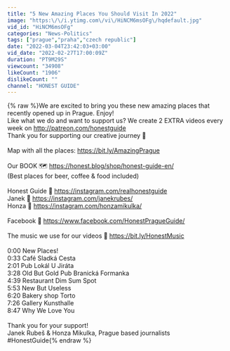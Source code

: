 ```yaml
---
title: "5 New Amazing Places You Should Visit In 2022"
image: "https:\/\/i.ytimg.com\/vi\/HiNCM6msOFg\/hqdefault.jpg"
vid_id: "HiNCM6msOFg"
categories: "News-Politics"
tags: ["prague","praha","czech republic"]
date: "2022-03-04T23:42:03+03:00"
vid_date: "2022-02-27T17:00:09Z"
duration: "PT9M29S"
viewcount: "34908"
likeCount: "1906"
dislikeCount: ""
channel: "HONEST GUIDE"
---
```

{% raw %}We are excited to bring you these new amazing places that recently opened up in Prague. Enjoy!<br />Like what we do and want to support us? We create 2 EXTRA videos every week on  <a rel="nofollow" target="blank" href="http://patreon.com/honestguide">http://patreon.com/honestguide</a><br />Thank you for supporting our creative journey 💛<br /><br />Map with all the places: <a rel="nofollow" target="blank" href="https://bit.ly/AmazingPrague">https://bit.ly/AmazingPrague</a><br /><br />Our BOOK 🗺️ <a rel="nofollow" target="blank" href="https://honest.blog/shop/honest-guide-en/">https://honest.blog/shop/honest-guide-en/</a><br />(Best places for beer, coffee &amp; food included)<br /><br />Honest Guide 📸 <a rel="nofollow" target="blank" href="https://instagram.com/realhonestguide">https://instagram.com/realhonestguide</a><br />Janek 🎤 <a rel="nofollow" target="blank" href="https://instagram.com/janekrubes/">https://instagram.com/janekrubes/</a> <br />Honza 🎥 <a rel="nofollow" target="blank" href="https://instagram.com/honzamikulka/">https://instagram.com/honzamikulka/</a> <br /><br />Facebook 👥 <a rel="nofollow" target="blank" href="https://www.facebook.com/HonestPragueGuide/">https://www.facebook.com/HonestPragueGuide/</a><br /><br />The music we use for our videos 🎵 <a rel="nofollow" target="blank" href="https://bit.ly/HonestMusic">https://bit.ly/HonestMusic</a><br /><br />0:00 New Places!<br />0:33 Café Sladká Cesta<br />2:01 Pub Lokál U Jiráta<br />3:28 Old But Gold Pub Branická Formanka<br />4:39 Restaurant Dim Sum Spot<br />5:53 New But Useless<br />6:20 Bakery shop Torto<br />7:26 Gallery Kunsthalle<br />8:47 Why We Love You<br /><br />Thank you for your support!<br />Janek Rubeš &amp; Honza Mikulka, Prague based journalists <br />#HonestGuide{% endraw %}
